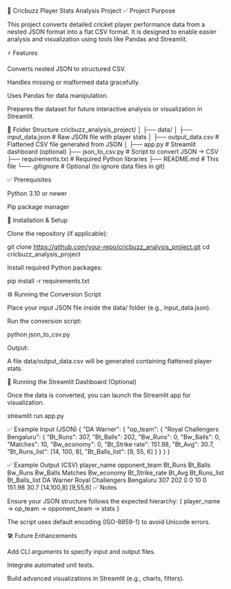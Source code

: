 🏏 Cricbuzz Player Stats Analysis Project
✅ Project Purpose

This project converts detailed cricket player performance data from a nested JSON format into a flat CSV format.
It is designed to enable easier analysis and visualization using tools like Pandas and Streamlit.

⚡ Features

Converts nested JSON to structured CSV.

Handles missing or malformed data gracefully.

Uses Pandas for data manipulation.

Prepares the dataset for future interactive analysis or visualization in Streamlit.

📁 Folder Structure
cricbuzz_analysis_project/
│
├── data/
│   ├── input_data.json      # Raw JSON file with player stats
│   ├── output_data.csv      # Flattened CSV file generated from JSON
│
├── app.py                   # Streamlit dashboard (optional)
├── json_to_csv.py           # Script to convert JSON → CSV
├── requirements.txt         # Required Python libraries
├── README.md                # This file
└── .gitignore                # Optional (to ignore data files in git)

✅ Prerequisites

Python 3.10 or newer

Pip package manager

🚀 Installation & Setup

Clone the repository (if applicable):

git clone https://github.com/your-repo/cricbuzz_analysis_project.git
cd cricbuzz_analysis_project


Install required Python packages:

pip install -r requirements.txt

⚙️ Running the Conversion Script

Place your input JSON file inside the data/ folder (e.g., input_data.json).

Run the conversion script:

python json_to_csv.py


Output:

A file data/output_data.csv will be generated containing flattened player stats.

🌟 Running the Streamlit Dashboard (Optional)

Once the data is converted, you can launch the Streamlit app for visualization.

streamlit run app.py

✅ Example Input (JSON)
{
    "DA Warner": {
        "op_team": {
            "Royal Challengers Bengaluru": {
                "Bt_Runs": 307,
                "Bt_Balls": 202,
                "Bw_Runs": 0,
                "Bw_Balls": 0,
                "Matches": 10,
                "Bw_economy": 0,
                "Bt_Strike rate": 151.98,
                "Bt_Avg": 30.7,
                "Bt_Runs_list": [14, 100, 8],
                "Bt_Balls_list": [9, 55, 6]
            }
        }
    }
}

✅ Example Output (CSV)
player_name	opponent_team	Bt_Runs	Bt_Balls	Bw_Runs	Bw_Balls	Matches	Bw_economy	Bt_Strike_rate	Bt_Avg	Bt_Runs_list	Bt_Balls_list
DA Warner	Royal Challengers Bengaluru	307	202	0	0	10	0	151.98	30.7	[14,100,8]	[9,55,6]
✅ Notes

Ensure your JSON structure follows the expected hierarchy:
{ player_name → op_team → opponent_team → stats }

The script uses default encoding (ISO-8859-1) to avoid Unicode errors.

🛠️ Future Enhancements

Add CLI arguments to specify input and output files.

Integrate automated unit tests.

Build advanced visualizations in Streamlit (e.g., charts, filters).